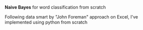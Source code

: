 **Naive Bayes** for word classification from scratch

Following data smart by "John Foreman" approach on Excel, I've implemented using python from scratch

